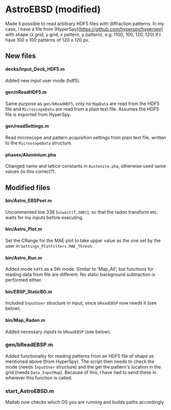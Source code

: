 # AstroEBSD (modified)

Made it possible to read arbitrary HDF5 files with diffraction patterns. In my case, I have a file from (HyperSpy)[https://github.com/hyperspy/hyperspy] with shape (x grid, y grid, x pattern, y pattern), e.g. (100, 100, 120, 120) if I have 100 x 100 patterns of 120 x 120 px.

## New files

#### decks/Input_Deck_HDF5.m

Added new input user mode (hdf5).

#### gen/nReadHDF5.m

Same purpose as `gen/bReadHDF5`, only no `MapData` are read from the HDF5 file and `MicroscopeData` are read from a plain text file. Assumes the HDF5 file is exported from HyperSpy.

#### gen/readSettings.m

Read microscope and pattern acquisition settings from plain text file, written to the `MicroscopeData` structure.

#### phases/Aluminium.pha

Changed name and lattice constants in `Austenite.pha`, otherwise used same values (is this correct?).

## Modified files

#### bin/Astro_EBSPset.m

Uncommented line 338 (`uiwait(f,300)`), so that the radon transform etc. waits for my inputs before executing.

#### bin/Astro_Plot.m

Set the CRange for the MAE plot to take upper value as the one set by the user in `Settings_PlotFilters.MAE_Thresh`.

#### bin/Astro_Run.m

Added mode `hdf5` as a 5th mode. Similar to 'Map_All', but functions for reading data from file are different. No static background subtraction is performed either.

#### bin/EBSP_StaticBG.m

Included `InputUser` structure in input, since `bReadEBSP` now needs it (see below).

#### bin/Map_Radon.m

Added necessary inputs to `bReadEBSP` (see below).

### gen/bReadEBSP.m

Added functionality for reading patterns from an HDF5 file of shape as mentioned above (from HyperSpy). The script then needs to check the mode (needs `InputUser` structure) and the get the pattern's location in the grid (needs `Data_InputMap`). Because of this, I have had to send these in wherever this function is called.

### start_AstroEBSD.m

Matlab now checks which OS you are running and builds paths accordingly.

